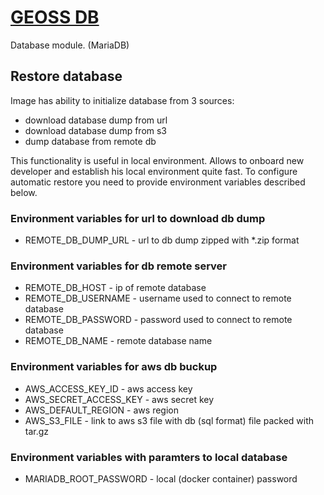 # [GEOSS DB](geoss-db/README.md)

Database module. (MariaDB)

## Restore database
Image has ability to initialize database from 3 sources:
- download database dump from url
- download database dump from s3
- dump database from remote db

This functionality is useful in local environment.
Allows to onboard new developer and establish his local environment quite fast.
To configure automatic restore you need to provide environment variables described below.

### Environment variables for url to download db dump
- REMOTE_DB_DUMP_URL    - url to db dump zipped with *.zip format

### Environment variables for db remote server
- REMOTE_DB_HOST        - ip of remote database
- REMOTE_DB_USERNAME    - username used to connect to remote database
- REMOTE_DB_PASSWORD    - password used to connect to remote database
- REMOTE_DB_NAME        - remote database name

### Environment variables for aws db buckup
- AWS_ACCESS_KEY_ID     - aws access key
- AWS_SECRET_ACCESS_KEY - aws secret key
- AWS_DEFAULT_REGION    - aws region
- AWS_S3_FILE           - link to aws s3 file with db (sql format) file packed with tar.gz

### Environment variables with paramters to local database
- MARIADB_ROOT_PASSWORD   - local (docker container) password
